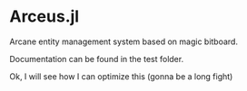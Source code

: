 # Arceus.jl
Arcane entity management system based on magic bitboard.

Documentation can be found in the test folder. 

Ok, I will see how I can optimize this (gonna be a long fight)
